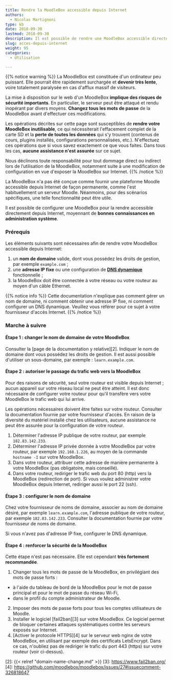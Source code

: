 ```yaml
---
title: Rendre la MoodleBox accessible depuis Internet
authors:
  - Nicolas Martignoni
type: kb
date: 2018-09-30
lastmod: 2018-09-30
description: Il est possible de rendre une MoodleBox accessible directement depuis Internet. Ce guide explique la démarche à effectuer pour cela.
slug: acces-depuis-internet
weight: 95
categories:
  - Utilisation

---
```

{{% notice warning %}}
La MoodleBox est constituée d'un ordinateur peu puissant. Elle pourrait être rapidement surchargée et __devenir très lente__, voire totalement paralysée en cas d'afflux massif de visiteurs.

La mise à disposition sur le web d'un MoodleBox __implique des risques de sécurité importants__. En particulier, le serveur peut être attaqué et rendu inopérant par divers moyens. __Changez tous les mots de passe__ de la MoodleBox avant d'effectuer ces modifications.

Les opérations décrites sur cette page sont susceptibles de __rendre votre MoodleBox inutilisable__, ce qui nécessiterait l'effacement complet de la carte SD et la __perte de toutes les données__ qui s'y trouvent (contenus de cours, plugins installés, configurations personnalisées, etc.). N'effectuez ces opérations que si vous savez exactement ce que vous faites. Dans tous les cas, __aucune assistance n'est assurée__ sur ce sujet.

Nous déclinons toute responsabilité pour tout dommage direct ou indirect lors de l’utilisation de la MoodleBox, notamment suite à une modification de configuration en vue d'exposer la MoodleBox sur Internet.
{{% /notice %}}

La MoodleBox n'a pas été conçue comme fournir une plateforme Moodle accessible depuis Internet de façon permanente, comme l'est habituellement un serveur Moodle. Néanmoins, pour des scénarios spécifiques, une telle fonctionnalité peut être utile.

Il est possible de configurer une MoodleBox pour la rendre accessible directement depuis Internet, moyennant de __bonnes connaissances en administration système__.

### Prérequis

Les éléments suivants sont nécessaires afin de rendre votre MoodleBox accessible depuis Internet:

1. un __nom de domaine__ valide, dont vous possédez les droits de gestion, par exemple `example.com` ;
1. une __adresse IP fixe__ ou une configuration de __[DNS dynamique][1]__ fonctionnelle ;
1. la MoodleBox doit être connectée à votre réseau ou votre routeur au moyen d'un câble Ethernet.

{{% notice info %}}
Cette documentation n'explique pas comment gérer un nom de domaine, ni comment obtenir une adresse IP fixe, ni comment configurer un DNS dynamique. Veuillez vous référer pour ce sujet à votre fournisseur d'accès Internet.
{{% /notice %}}

### Marche à suivre

#### Étape 1 : changer le nom de domaine de votre MoodleBox

Consulter la [page de la documentation y relative][2]. Indiquer le nom de domaine dont vous possédez les droits de gestion. Il est aussi possible d'utiliser un sous-domaine, par exemple : `learn.example.com`.

#### Étape 2 : autoriser le passage du trafic web vers la MoodleBox

Pour des raisons de sécurité, seul votre routeur est visible depuis Internet ; aucun appareil sur votre réseau local ne peut être atteint. Il est donc nécessaire de configurer votre routeur pour qu'il transfère vers votre MoodleBox le trafic web qui lui arrive.

Les opérations nécessaires doivent être faites sur votre routeur. Consulter la documentation fournie par votre fournisseur d'accès. En raison de la diversité du matériel installé chez les utilisateurs, aucune assistance ne peut être assurée pour la configuration de votre routeur.

1. Déterminer l'adresse IP publique de votre routeur, par exemple `182.83.142.233`.
1. Déterminer l'adresse IP privée donnée à votre MoodleBox par votre routeur, par exemple `192.168.1.226`, au moyen de la commande `hostname -I` sur votre MoodleBox.
1. Dans votre routeur, attribuer cette adresse de manière permanente à votre MoodleBox (pas obligatoire, mais conseillé).
1. Dans votre routeur, rediriger le trafic web du port 80 (http) vers la MoodleBox (redirection de port). Si vous voulez administrer votre MoodleBox depuis Internet, rediriger aussi le port 22 (ssh).

#### Étape 3 : configurer le nom de domaine

Chez votre fournisseur de noms de domaine, associer au nom de domaine désiré, par exemple `learn.example.com`, l'adresse publique de votre routeur, par exemple `182.83.142.233`. Consulter la documentation fournie par votre fournisseur de noms de domaine.

Si vous n'avez pas d'adresse IP fixe, configurer le DNS dynamique.

#### Étape 4 : renforcer la sécurité de la MoodleBox

Cette étape n'est pas nécessaire. Elle est cependant __très fortement recommandée__.

1. Changer tous les mots de passe de la MoodleBox, en privilégiant des mots de passe forts :
  - à l'aide du tableau de bord de la MoodleBox pour le mot de passe principal et pour le mot de passe du réseau Wi-Fi,
  - dans le profil du compte administrateur de Moodle.
2. Imposer des mots de passe forts pour tous les comptes utilisateurs de Moodle.
3. Installer le logiciel [fail2ban][3] sur votre MoodleBox. Ce logiciel permet de bloquer certaines attaques systématiques contre les serveurs exposés sur Internet.
4. [Activer le protocole HTTPS][4] sur le serveur web nginx de votre MoodleBox, en utilisant par exemple des certificats LetsEncrypt. Dans ce cas, n'oubliez pas de rediriger le trafic du port 443 (https) sur votre routeur (voir ci-dessus).

 [1]: https://en.wikipedia.org/wiki/Dynamic_DNS
 [2]: {{< relref "domain-name-change.md" >}}
 [3]: https://www.fail2ban.org/
 [4]: https://github.com/moodlebox/moodlebox/issues/27#issuecomment-326818647
